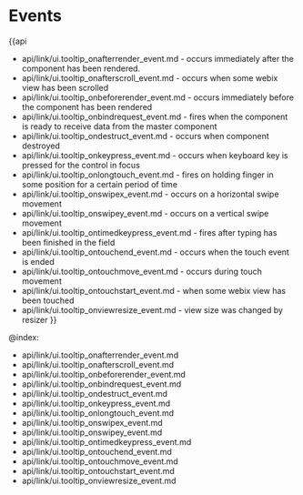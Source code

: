 Events
=======

{{api
- api/link/ui.tooltip_onafterrender_event.md - occurs immediately after the component has been rendered.
- api/link/ui.tooltip_onafterscroll_event.md - occurs when some webix view has been scrolled
- api/link/ui.tooltip_onbeforerender_event.md - occurs immediately before the component has been rendered
- api/link/ui.tooltip_onbindrequest_event.md - fires when the component is ready to receive data from the master component
- api/link/ui.tooltip_ondestruct_event.md - occurs when component destroyed
- api/link/ui.tooltip_onkeypress_event.md - occurs when keyboard key is pressed for the control in focus
- api/link/ui.tooltip_onlongtouch_event.md - fires on holding finger in some position for a certain period of time
- api/link/ui.tooltip_onswipex_event.md - occurs on a horizontal swipe movement
- api/link/ui.tooltip_onswipey_event.md - occurs on a vertical swipe movement
- api/link/ui.tooltip_ontimedkeypress_event.md - fires after typing has been finished in the field
- api/link/ui.tooltip_ontouchend_event.md - occurs when the touch event is ended
- api/link/ui.tooltip_ontouchmove_event.md - occurs during touch movement
- api/link/ui.tooltip_ontouchstart_event.md - when some webix view has been touched
- api/link/ui.tooltip_onviewresize_event.md - view size was changed by resizer
}}

@index:
- api/link/ui.tooltip_onafterrender_event.md
- api/link/ui.tooltip_onafterscroll_event.md
- api/link/ui.tooltip_onbeforerender_event.md
- api/link/ui.tooltip_onbindrequest_event.md
- api/link/ui.tooltip_ondestruct_event.md
- api/link/ui.tooltip_onkeypress_event.md
- api/link/ui.tooltip_onlongtouch_event.md
- api/link/ui.tooltip_onswipex_event.md
- api/link/ui.tooltip_onswipey_event.md
- api/link/ui.tooltip_ontimedkeypress_event.md
- api/link/ui.tooltip_ontouchend_event.md
- api/link/ui.tooltip_ontouchmove_event.md
- api/link/ui.tooltip_ontouchstart_event.md
- api/link/ui.tooltip_onviewresize_event.md


